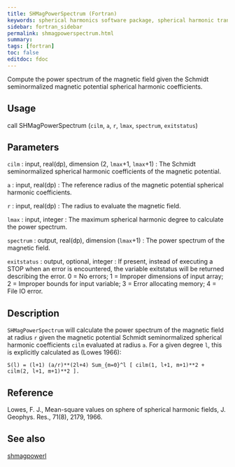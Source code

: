 ```yaml
---
title: SHMagPowerSpectrum (Fortran)
keywords: spherical harmonics software package, spherical harmonic transform, legendre functions, multitaper spectral analysis, fortran, Python, gravity, magnetic field
sidebar: fortran_sidebar
permalink: shmagpowerspectrum.html
summary:
tags: [fortran]
toc: false
editdoc: fdoc
---
```


Compute the power spectrum of the magnetic field given the Schmidt seminormalized magnetic potential spherical harmonic coefficients.

## Usage

call SHMagPowerSpectrum (`cilm`, `a`, `r`, `lmax`, `spectrum`, `exitstatus`)

## Parameters

`cilm` : input, real(dp), dimension (2, `lmax`+1, `lmax`+1)
:   The Schmidt seminormalized spherical harmonic coefficients of the magnetic potential.

`a` : input, real(dp)
:   The reference radius of the magnetic potential spherical harmonic coefficients.

`r` : input, real(dp)
:   The radius to evaluate the magnetic field.

`lmax` : input, integer
:   The maximum spherical harmonic degree to calculate the power spectrum.

`spectrum` : output, real(dp), dimension (`lmax`+1)
:   The power spectrum of the magnetic field.

`exitstatus` : output, optional, integer
:   If present, instead of executing a STOP when an error is encountered, the variable exitstatus will be returned describing the error. 0 = No errors; 1 = Improper dimensions of input array; 2 = Improper bounds for input variable; 3 = Error allocating memory; 4 = File IO error.

## Description

`SHMagPowerSpectrum` will calculate the power spectrum of the magnetic field at radius `r` given the magnetic potential Schmidt seminormalized spherical harmonic coefficients `cilm` evaluated at radius `a`. For a given degree `l`, this is explicitly calculated as (Lowes 1966):

`S(l) = (l+1) (a/r)**(2l+4) Sum_{m=0}^l [ cilm(1, l+1, m+1)**2 + cilm(2, l+1, m+1)**2 ].`

## Reference

Lowes, F. J., Mean-square values on sphere of spherical harmonic fields, J. Geophys. Res., 71(8), 2179, 1966.

## See also

[shmagpowerl](shmagpowerl.html)

